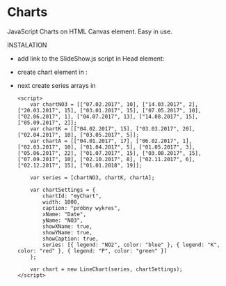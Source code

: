 # Charts
JavaScript Charts on HTML Canvas element. Easy in use.

INSTALATION

- add link to the SlideShow.js script in Head element:

  <script type="text/javascript" src="LineChart.js"></script>
  
- create chart element in <body>:
  
    <div id="myChart"></div>
  
- next create series arrays in <script> element:
  
  var chartNO3 = [["07.02.2017", 10], ["14.03.2017", 2], ["20.03.2017", 15], ["03.01.2017", 15], 
    ["07.05.2017", 10], ["02.06.2017", 1], ["04.07.2017", 13], ["14.08.2017", 15], ["05.09.2017", 2]];
  var chartK = [["04.02.2017", 15], ["03.03.2017", 20], ["02.04.2017", 10], ["03.05.2017", 5]];
  
  var series = [chartNO3, chart];
  
- add chart settings object in <script> elemant:
  
  var chartSettings = {
            chartId: "myChart",
            width: 1000,
            caption: "próbny wykres",
            xName: "Date",
            yName: "NO3",
            showXName: true,
            showYName: true,
            showCaption: true,
            series: [{ legend: "NO2", color: "blue" }, { legend: "K", color: "red" }, { legend: "P", color: "green" }]
        };
  
  - then create LineChart object in <script> element:
  
    var chart = new LineChart(series, chartSettings);
    
    
    
    
   Example:
   
   <code>
<!DOCTYPE html>
<html lang="pl" xmlns="http://www.w3.org/1999/xhtml">
<head>
    <meta charset="utf-8" />
    <title>Charts</title>
    <script type="text/javascript" src="LineChart.js"></script>
</head>
<body>
    <div id="myChart"></div>

    <script>
        var chartNO3 = [["07.02.2017", 10], ["14.03.2017", 2], ["20.03.2017", 15], ["03.01.2017", 15], ["07.05.2017", 10], ["02.06.2017", 1], ["04.07.2017", 13], ["14.08.2017", 15], ["05.09.2017", 2]];
        var chartK = [["04.02.2017", 15], ["03.03.2017", 20], ["02.04.2017", 10], ["03.05.2017", 5]];
        var chartA = [["04.01.2017", 17], ["06.02.2017", 1], ["02.03.2017", 10], ["01.04.2017", 5], ["01.05.2017", 3], ["05.06.2017", 22], ["01.07.2017", 15], ["03.08.2017", 15], ["07.09.2017", 10], ["02.10.2017", 8], ["02.11.2017", 6], ["02.12.2017", 15], ["01.01.2018", 19]];

        var series = [chartNO3, chartK, chartA];

        var chartSettings = {
            chartId: "myChart",
            width: 1000,
            caption: "próbny wykres",
            xName: "Date",
            yName: "NO3",
            showXName: true,
            showYName: true,
            showCaption: true,
            series: [{ legend: "NO2", color: "blue" }, { legend: "K", color: "red" }, { legend: "P", color: "green" }]
        };

        var chart = new LineChart(series, chartSettings);
    </script>
</body>
</html>
</code>
    
  
  
